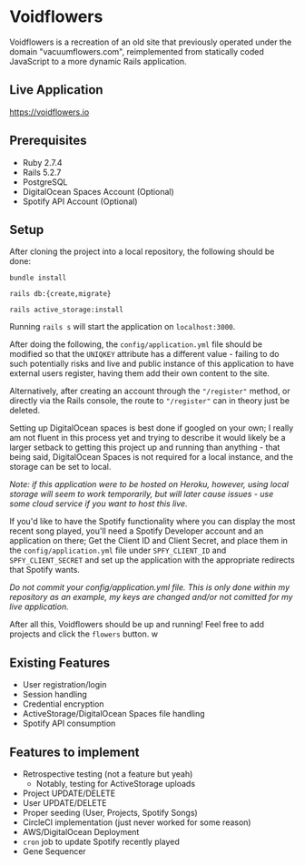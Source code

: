 # Voidflowers

Voidflowers is a recreation of an old site that previously operated under the domain "vacuumflowers.com", reimplemented from statically coded JavaScript to a more dynamic Rails application.

## Live Application

https://voidflowers.io


## Prerequisites

* Ruby 2.7.4
* Rails 5.2.7
* PostgreSQL
* DigitalOcean Spaces Account (Optional)
* Spotify API Account (Optional)

## Setup

After cloning the project into a local repository, the following should be done:

`bundle install`

`rails db:{create,migrate}`

`rails active_storage:install`

Running `rails s` will start the application on `localhost:3000`.

After doing the following, the `config/application.yml` file should be modified so that the `UNIQKEY` attribute has a different value - failing to do such potentially risks and live and public instance of this application to have external users register, having them add their own content to the site. 

Alternatively, after creating an account through the `"/register"` method, or directly via the Rails console, the route to `"/register"` can in theory just be deleted.

Setting up DigitalOcean spaces is best done if googled on your own; I really am not fluent in this process yet and trying to describe it would likely be a larger setback to getting this project up and running than anything - that being said, DigitalOcean Spaces is not required for a local instance, and the storage can be set to local. 

_Note: if this application were to be hosted on Heroku, however, using local storage will seem to work temporarily, but will later cause issues - use some cloud service if you want to host this live._

If you'd like to have the Spotify functionality where you can display the most recent song played, you'll need a Spotify Developer account and an application on there; Get the Client ID and Client Secret, and place them in the `config/application.yml` file under `SPFY_CLIENT_ID` and `SPFY_CLIENT_SECRET` and set up the application with the appropriate redirects that Spotify wants.

_Do not commit your config/application.yml file. This is only done within my repository as an example, my keys are changed and/or not comitted for my live application._

After all this, Voidflowers should be up and running! Feel free to add projects and click the `flowers` button.
w

## Existing Features

* User registration/login
* Session handling
* Credential encryption
* ActiveStorage/DigitalOcean Spaces file handling
* Spotify API consumption


## Features to implement


* Retrospective testing (not a feature but yeah)
  * Notably, testing for ActiveStorage uploads
* Project UPDATE/DELETE
* User UPDATE/DELETE
* Proper seeding (User, Projects, Spotify Songs)
* CircleCI implementation (just never worked for some reason)
* AWS/DigitalOcean Deployment
* `cron` job to update Spotify recently played
* Gene Sequencer 
